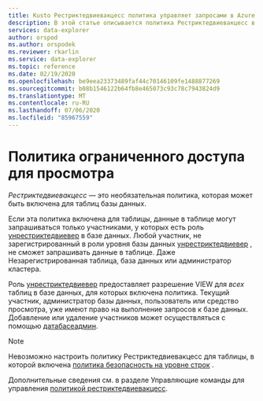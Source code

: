 ```yaml
---
title: Kusto Рестриктедвиевакцесс политика управляет запросами в Azure обозреватель данных
description: В этой статье описывается политика Рестриктедвиевакцесс в Azure обозреватель данных.
services: data-explorer
author: orspod
ms.author: orspodek
ms.reviewer: rkarlin
ms.service: data-explorer
ms.topic: reference
ms.date: 02/19/2020
ms.openlocfilehash: be9eea23373489faf44c70146109fe1488877269
ms.sourcegitcommit: b08b1546122b64fb8e465073c93c78c7943824d9
ms.translationtype: MT
ms.contentlocale: ru-RU
ms.lasthandoff: 07/06/2020
ms.locfileid: "85967559"
---
```

# <a name="restricted-view-access-policy"></a>Политика ограниченного доступа для просмотра

*Рестриктедвиевакцесс* — это необязательная политика, которая может быть включена для таблиц базы данных.

Если эта политика включена для таблицы, данные в таблице могут запрашиваться только участниками, у которых есть роль [унрестриктедвиевер](../management/access-control/role-based-authorization.md) в базе данных.
Любой участник, не зарегистрированный в роли уровня базы данных [унрестриктедвиевер](../management/access-control/role-based-authorization.md) , не сможет запрашивать данные в таблице. Даже Незарегистрированная таблица, база данных или администратор кластера.

Роль [унрестриктедвиевер](../management/access-control/role-based-authorization.md) предоставляет разрешение VIEW для *всех* таблиц в базе данных, для которых включена политика.
Текущий участник, администратор базы данных, пользователь или средство просмотра, уже имеют право на выполнение запросов к базе данных. Добавление или удаление участников может осуществляться с помощью [датабасеадмин](../management/access-control/role-based-authorization.md).

> [!NOTE]
> Невозможно настроить политику Рестриктедвиевакцесс для таблицы, в которой включена [политика безопасность на уровне строк](./rowlevelsecuritypolicy.md) .

Дополнительные сведения см. в разделе Управляющие команды для управления [политикой рестриктедвиевакцесс](../management/restrictedviewaccess-policy.md).
